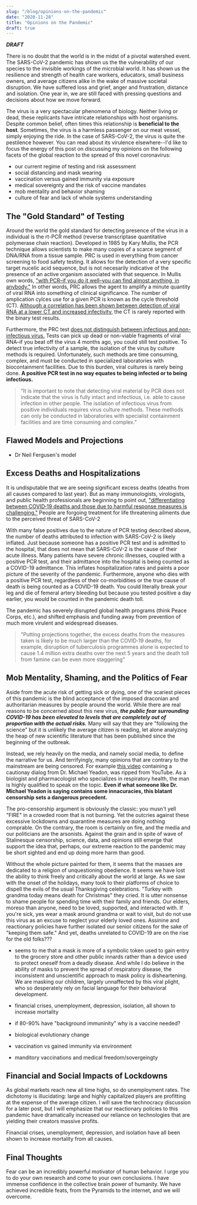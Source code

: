 ```yaml
---
slug: "/blog/opinions-on-the-pandemic"
date: "2020-11-28"
title: "Opinions on the Pandemic"
draft: true
---
```


**_DRAFT_**

There is no doubt that the world is in the midst of a pivotal watershed event. The SARS-CoV-2 pandemic has shown us the the vulnerability of our species to the invisible workings of the microbial world. It has shown us the resilience and strength of health care workers, educators, small business owners, and average citizens alike in the wake of massive societal disruption. We have suffered loss and grief, anger and frustration, distance and isolation. One year in, we are still faced with pressing questions and decisions about how we move forward.

The virus is a very spectacular phenomena of biology. Neither living or dead, these replicants have intricate relationships with host organisms. Despite common belief, often times this relationship is **beneficial to the host**. Sometimes, the virus is a harmless passenger on our meat vessel, simply enjoying the ride. In the case of SARS-CoV-2, the virus is quite the pestilence however. You can read about its virulence elsewhere--I'd like to focus the energy of this post on discussing my opinions on the following facets of the global reaction to the spread of this novel coronavirus:

- our current regime of testing and risk assessment
- social distancing and mask wearing
- vaccination versus gained immunity via exposure
- medical sovereignty and the risk of vaccine mandates
- mob mentality and behavior shaming
- culture of fear and lack of whole systems understanding

## The "Gold Standard" of Testing

Around the world the gold standard for detecting presence of the virus in a individual is the rt-PCR method (reverse transcriptase quantitative polymerase chain reaction). Developed in 1985 by Kary Mullis, the PCR technique allows scientists to make many copies of a scarce segment of DNA/RNA from a tissue sample. PRC is used in everything from cancer screening to food safety testing. It allows for the detection of a very specific target nucelic acid sequence, but is not necesarily indicative of the presence of an active organism associated with that sequence. In Mullis own words, ["with PCR–if you do it well–you can find almost anything, in anybody."][2] In other words, PRC allows the agent to amplify a minute quantity of viral RNA into something of clinical significance. The number of amplication cylces use for a given PCR is known as the cycle threshold (CT). [Although a correlation has been shown between detection of viral RNA at a lower CT and increased infectivity][3], the CT is rarely reported with the binary test results.

Furthermore, the PRC test [does not distinguish between infectious and non-infectious virus.][1] Tests can pick up dead or non-viable fragments of viral RNA–if you beat off the virus 4 months ago, you could still test positive. To detect true infectivity of a sample, the isolation of the virus by culture methods is required. Unfortunately, such methods are time consuming, complex, and must be conducted in specialized laboratories with biocontainment facilities. Due to this burden, viral cultures is rarely being done. **A positive PCR test in no way equates to being infected or to being infectious.**

> “It is important to note that detecting viral material by PCR does not indicate that the virus is fully intact and infectious, i.e. able to cause infection in other people. The isolation of infectious virus from positive individuals requires virus culture methods. These methods can only be conducted in laboratories with specialist containment facilities and are time consuming and complex.”

## Flawed Models and Projections

- Dr Neil Fergusen's model

## Excess Deaths and Hospitalizations

It is undisputable that we are seeing significant excess deaths (deaths from all causes compared to last year). But as many immunologists, virologists, and public health professionals are beginning to point out, ["differentiating between COVID‐19 deaths and those due to harmful response measures is challenging."][4] People are forgoing treatment for life threatening ailments due to the perceived threat of SARS-CoV-2

With many false positives due to the nature of PCR testing described above, the number of deaths attributed to infection with SARS-CoV-2 is likely inflated. Just because someone has a positive PCR test and is admitted to the hospital, that does not mean that SARS-CoV-2 is the cause of their acute illness. Many patients have severe chronic illnesses, coupled with a positive PCR test, and their admittance into the hospital is being counted as a COVID-19 admittance. This inflates hospitalization rates and paints a poor picture of the severity of the pandemic. Furthermore, anyone who dies with a positive PCR test, regardless of their co-morbidities or the true cause of death is being counted as a COVID-19 death. You could literally break your leg and die of femeral artery bleeding but because you tested positive a day earlier, you would be counted in the pandemic death toll.

The pandemic has severely disrupted global health programs (think Peace Corps, etc.), and shifted emphasis and funding away from prevention of much more virulent and widespread diseases.

> "Putting projections together, the excess deaths from the measures taken is likely to be much larger than the COVID‐19 deaths, for example, disruption of tuberculosis programmes alone is expected to cause 1.4 million extra deaths over the next 5 years and the death toll from famine can be even more staggering"

## Mob Mentality, Shaming, and the Politics of Fear

Aside from the acute risk of getting sick or dying, one of the scariest pieces of this pandemic is the blind acceptance of the imposed draconian and authoritarian measures by people around the world. While there are real reasons to be concerned about this new virus, _**the public fear surrounding COVID-19 has been elevated to levels that are completely out of proportion with the actual risks.**_ Many will say that they are "following the science" but it is unlikely the average citizen is reading, let alone analyzing the heap of new scientific literature that has been published since the beginning of the outbreak.

Instead, we rely heavily on the media, and namely social media, to define the narrative for us. And terrifyingly, many opinions that are contrary to the mainstream are being censored. For example [this video][5] containing a cautionay dialog from Dr. Michael Yeadon, was ripped from YouTube. As a biologist and pharmacologist who specializes in respiratory health, the man is highly qualified to speak on the topic. **Even if what someone like Dr. Michael Yeadon is saying contains some innacuracies, this blatant censorship sets a dangerous precedent.**

The pro-censorship argument is obviously the classic: you musn't yell "FIRE" in a crowded room that is not burning. Yet the outcries against these excessive lockdowns and quarantine measures are doing nothing comprable. On the contrary, the room is certainly on fire, and the media and our politicians are the arsonists. Against the grain and in spite of wave of Stalinesque censorship, science, data, and opinions still emerge that support the idea that, perhaps, our extreme reaction to the pandemic may be short sighted and end up doing more harm than good.

Without the whole picture painted for them, it seems that the masses are dedicated to a religion of unquestioning obedience. It seems we have lost the ability to think freely and critically about the world at large. As we saw with the onset of the holidays, many took to their platforms of choice to dispell the evils of the usual Thanksgiving celebrations. "Turkey with grandma today means death for Christmas" they cried. It is utter nonsense to shame people for spending time with their family and friends. Our elders, moreso than anyone, need to be loved, supported, and interacted with. If you're sick, yes wear a mask around grandma or wait to visit, but do not use this virus as an excuse to neglect your elderly loved ones. Assinine and reactionary policies have further isolated our senior citizens for the sake of "keeping them safe." And yet, deaths unrelated to COVID-19 are on the rise for the old folks???

- seems to me that a mask is more of a symbolic token used to gain entry to the grocery store and other public innards rather than a device used to protect oneself from a deadly disease. And while I do believe in the ability of masks to prevent the spread of respiratory disease, the inconsistent and unscientific approach to mask policy is disheartening. We are masking our children, largely unnaffected by this viral plight, who so desperately rely on facial language for their behavioral development.

- financial crises, unemployment, depression, isolation, all shown to increase mortality
- if 80-90% have "background immuninity" why is a vaccine needed?
- biological evolutionary change
- vaccination vs gained immunity via environment
- manditory vaccinations and medical freedom/sovergeingty

## Financial and Social Impacts of Lockdowns

As global markets reach new all time highs, so do unemployment rates. The dichotomy is illucidating: large and highly capitalized players are profitting at the expense of the average citizen. I will save the technocracy discussion for a later post, but I will emphasize that our reactionary policies to this pandemic have dramatically increased our reliance on technologies that are yielding their creators massive profits.

Financial crises, unemployment, depression, and isolation have all been shown to increase mortality from all causes.

## Final Thoughts

Fear can be an incredibly powerful motivator of human behavior. I urge you to do your own research and come to your own conclusions. I have immense confidence in the collective brain power of humanity. We have achieved incredible feats, from the Pyramids to the internet, and we will overcome.

##

[1]: https://en.wikipedia.org/wiki/Hobbit#Lifestyle "PCR Testing Overview"
[2]: https://youtu.be/Xc0Kysti6Kc?t=30 "Kary Mullis on PCR"
[3]: https://someyoutubelink "Cycle threshold and infectivity"
[4]: https://onlinelibrary.wiley.com/doi/full/10.1111/eci.13423 "Global perspective of COVID-19 epidemiology for a full-cycle pandemic"
[5]: http:?/michaelyeatonvideo "Dr Michael Yeaton believes the pandemic is over"
[6]: https://academic.oup.com/cid/advance-article/doi/10.1093/cid/ciaa1491/5912603 "Infectious Diseases Society of America Study"
